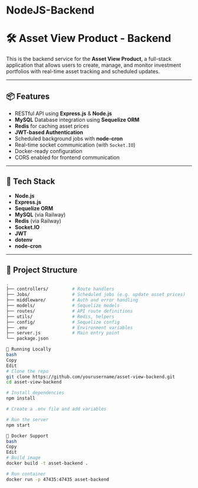 # NodeJS-Backend
# 🛠️ Asset View Product - Backend

This is the backend service for the **Asset View Product**, a full-stack application that allows users to create, manage, and monitor investment portfolios with real-time asset tracking and scheduled updates.

---

## 📦 Features

- RESTful API using **Express.js** & **Node.js**
- **MySQL** Database integration using **Sequelize ORM**
- **Redis** for caching asset prices
- **JWT-based Authentication**
- Scheduled background jobs with **node-cron**
- Real-time socket communication (with `Socket.IO`)
- Docker-ready configuration
- CORS enabled for frontend communication

---

## 🔧 Tech Stack

- **Node.js**
- **Express.js**
- **Sequelize ORM**
- **MySQL** (via Railway)
- **Redis** (via Railway)
- **Socket.IO**
- **JWT**
- **dotenv**
- **node-cron**

---

## 📁 Project Structure

```bash
.
├── controllers/         # Route handlers
├── Jobs/                # Scheduled jobs (e.g. update asset prices)
├── middleware/          # Auth and error handling
├── models/              # Sequelize models
├── routes/              # API route definitions
├── utils/               # Redis, helpers
├── config/              # Sequelize config
├── .env                 # Environment variables
├── server.js            # Main entry point
└── package.json

🧪 Running Locally
bash
Copy
Edit
# Clone the repo
git clone https://github.com/yourusername/asset-view-backend.git
cd asset-view-backend

# Install dependencies
npm install

# Create a .env file and add variables

# Run the server
npm start

🐳 Docker Support
bash
Copy
Edit
# Build image
docker build -t asset-backend .

# Run container
docker run -p 47435:47435 asset-backend
